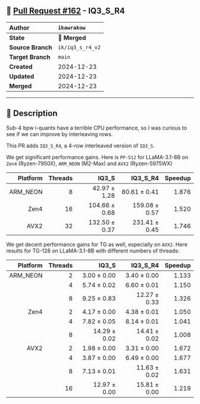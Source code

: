 ## 🔀 [Pull Request #162](https://github.com/ikawrakow/ik_llama.cpp/pull/162) - IQ3_S_R4

| **Author** | `ikawrakow` |
| :--- | :--- |
| **State** | 🔀 **Merged** |
| **Source Branch** | `ik/iq3_s_r4_v2` |
| **Target Branch** | `main` |
| **Created** | 2024-12-23 |
| **Updated** | 2024-12-23 |
| **Merged** | 2024-12-23 |

---

## 📄 Description

Sub-4 bpw i-quants have a terrible CPU performance, so I was curious to see if we can improve by interleaving rows.

This PR adds `IQ3_S_R4`, a 4-row interleaved version of `IQ3_S`.

We get significant performance gains. Here is `PP-512` for LLaMA-3.1-8B on `Zen4` (Ryzen-7950X), `ARM_NEON` (M2-Max) and `AVX2` (Ryzen-5975WX)

| Platform |  Threads | IQ3_S | IQ3_S_R4 | Speedup |
| ---: | ---: | ---: | ---: | ---: |
| ARM_NEON |  8 |  42.97 ± 1.28  | 80.61 ± 0.41  | 1.876 |
| Zen4            | 16 | 104.66 ± 0.68 | 159.08 ± 0.57 | 1.520 |
| AVX2           | 32 | 132.50 ± 0.37  |  231.41 ± 0.45 | 1.746 |

We get decent performance gains for TG as well, especially on `AVX2`.
Here results for TG-128 on LLaMA-3.1-8B with different numbers of threads:

| Platform |  Threads | IQ3_S | IQ3_S_R4 | Speedup |
| ---: | ---: | ---: | ---: | ---: |
| ARM_NEON | 2 |  3.00 ± 0.00  | 3.40 ± 0.00 | 1.133 |
|                      | 4 | 5.74 ± 0.02  | 6.60 ± 0.01  | 1.150 |
|                      | 8 | 9.25 ± 0.83 | 12.27 ± 0.33  | 1.326 |
| Zen4            | 2 |  4.17 ± 0.00  | 4.38 ± 0.01 |  1.050 |
|                      | 4 |  7.82 ± 0.05 | 8.14 ± 0.01  |  1.041 |
|                      | 8 |  14.29 ± 0.02  | 14.41 ± 0.02 |  1.008 |
| AVX2           | 2 |  1.98 ± 0.00  | 3.31 ± 0.00 | 1.672 |
|                     | 4 | 3.87 ± 0.00  |   6.49 ± 0.00  | 1.677 |
|                     | 8 |  7.13 ± 0.01  | 11.63 ± 0.02  | 1.631 |
|                     | 16 |  12.97 ± 0.00 |  15.81 ± 0.00  | 1.219 |